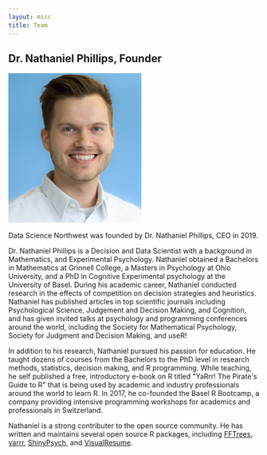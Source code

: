```yaml
---
layout: misc
title: Team
---
```


## Dr. Nathaniel Phillips, Founder

<img src="https://github.com/datasciencenw/datasciencenw.github.io/blob/master/assets/img/nathaniel_narrow_small.png?raw=true">

Data Science Northwest was founded by Dr. Nathaniel Phillips, CEO in 2019.

Dr. Nathaniel Phillips is a Decision and Data Scientist with a background in Mathematics, and Experimental Psychology. Nathaniel obtained a Bachelors in Mathematics at Grinnell College, a Masters in Psychology at Ohio University, and a PhD in Cognitive Experimental psychology at the University of Basel. During his academic career, Nathaniel conducted research in the effects of competition on decision strategies and heuristics. Nathaniel has published articles in top scientific journals including Psychological Science, Judgement and Decision Making, and Cognition, and has given invited talks at psychology and programming conferences around the world, including the Society for Mathematical Psychology, Society for Judgment and Decision Making, and useR!

In addition to his research, Nathaniel pursued his passion for education. He taught dozens of courses from the Bachelors to the PhD level in research methods, statistics, decision making, and R programming. While teaching, he self published a free, introductory e-book on R titled "YaRrr! The Pirate's Guide to R" that is being used by academic and industry professionals around the world to learn R. In 2017, he co-founded the Basel R Bootcamp, a company providing intensive programming workshops for academics and professionals in Switzerland.

Nathaniel is a strong contributer to the open source community. He has written and maintains several open source R packages, including [FFTrees](https://github.com/ndphillips/FFTrees), [yarrr](https://github.com/ndphillips/yarrr), [ShinyPsych](https://github.com/ndphillips/ShinyPsych), and [VisualResume](https://github.com/ndphillips/VisualResume).
